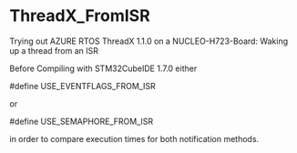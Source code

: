 # ThreadX_FromISR
Trying out AZURE RTOS ThreadX 1.1.0 on a NUCLEO-H723-Board: Waking up a thread from an ISR

Before Compiling with STM32CubeIDE 1.7.0 either

#define USE_EVENTFLAGS_FROM_ISR

or

#define USE_SEMAPHORE_FROM_ISR


in order to compare execution times for both notification methods.